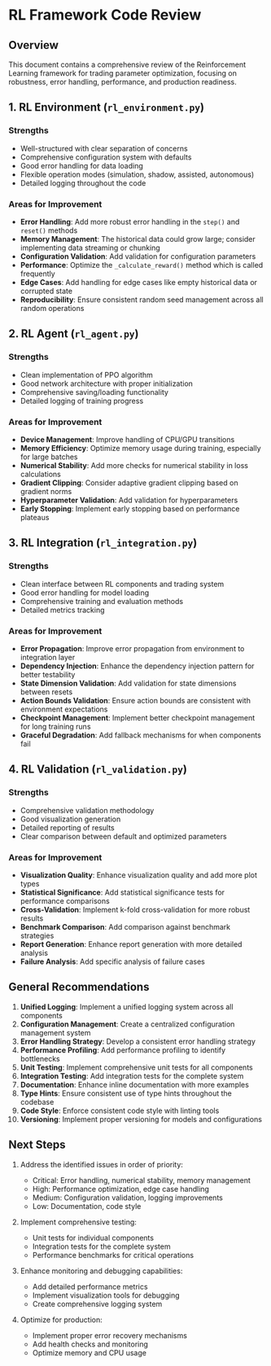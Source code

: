 # RL Framework Code Review

## Overview
This document contains a comprehensive review of the Reinforcement Learning framework for trading parameter optimization, focusing on robustness, error handling, performance, and production readiness.

## 1. RL Environment (`rl_environment.py`)

### Strengths
- Well-structured with clear separation of concerns
- Comprehensive configuration system with defaults
- Good error handling for data loading
- Flexible operation modes (simulation, shadow, assisted, autonomous)
- Detailed logging throughout the code

### Areas for Improvement
- **Error Handling**: Add more robust error handling in the `step()` and `reset()` methods
- **Memory Management**: The historical data could grow large; consider implementing data streaming or chunking
- **Configuration Validation**: Add validation for configuration parameters
- **Performance**: Optimize the `_calculate_reward()` method which is called frequently
- **Edge Cases**: Add handling for edge cases like empty historical data or corrupted state
- **Reproducibility**: Ensure consistent random seed management across all random operations

## 2. RL Agent (`rl_agent.py`)

### Strengths
- Clean implementation of PPO algorithm
- Good network architecture with proper initialization
- Comprehensive saving/loading functionality
- Detailed logging of training progress

### Areas for Improvement
- **Device Management**: Improve handling of CPU/GPU transitions
- **Memory Efficiency**: Optimize memory usage during training, especially for large batches
- **Numerical Stability**: Add more checks for numerical stability in loss calculations
- **Gradient Clipping**: Consider adaptive gradient clipping based on gradient norms
- **Hyperparameter Validation**: Add validation for hyperparameters
- **Early Stopping**: Implement early stopping based on performance plateaus

## 3. RL Integration (`rl_integration.py`)

### Strengths
- Clean interface between RL components and trading system
- Good error handling for model loading
- Comprehensive training and evaluation methods
- Detailed metrics tracking

### Areas for Improvement
- **Error Propagation**: Improve error propagation from environment to integration layer
- **Dependency Injection**: Enhance the dependency injection pattern for better testability
- **State Dimension Validation**: Add validation for state dimensions between resets
- **Action Bounds Validation**: Ensure action bounds are consistent with environment expectations
- **Checkpoint Management**: Implement better checkpoint management for long training runs
- **Graceful Degradation**: Add fallback mechanisms for when components fail

## 4. RL Validation (`rl_validation.py`)

### Strengths
- Comprehensive validation methodology
- Good visualization generation
- Detailed reporting of results
- Clear comparison between default and optimized parameters

### Areas for Improvement
- **Visualization Quality**: Enhance visualization quality and add more plot types
- **Statistical Significance**: Add statistical significance tests for performance comparisons
- **Cross-Validation**: Implement k-fold cross-validation for more robust results
- **Benchmark Comparison**: Add comparison against benchmark strategies
- **Report Generation**: Enhance report generation with more detailed analysis
- **Failure Analysis**: Add specific analysis of failure cases

## General Recommendations

1. **Unified Logging**: Implement a unified logging system across all components
2. **Configuration Management**: Create a centralized configuration management system
3. **Error Handling Strategy**: Develop a consistent error handling strategy
4. **Performance Profiling**: Add performance profiling to identify bottlenecks
5. **Unit Testing**: Implement comprehensive unit tests for all components
6. **Integration Testing**: Add integration tests for the complete system
7. **Documentation**: Enhance inline documentation with more examples
8. **Type Hints**: Ensure consistent use of type hints throughout the codebase
9. **Code Style**: Enforce consistent code style with linting tools
10. **Versioning**: Implement proper versioning for models and configurations

## Next Steps

1. Address the identified issues in order of priority:
   - Critical: Error handling, numerical stability, memory management
   - High: Performance optimization, edge case handling
   - Medium: Configuration validation, logging improvements
   - Low: Documentation, code style

2. Implement comprehensive testing:
   - Unit tests for individual components
   - Integration tests for the complete system
   - Performance benchmarks for critical operations

3. Enhance monitoring and debugging capabilities:
   - Add detailed performance metrics
   - Implement visualization tools for debugging
   - Create comprehensive logging system

4. Optimize for production:
   - Implement proper error recovery mechanisms
   - Add health checks and monitoring
   - Optimize memory and CPU usage
